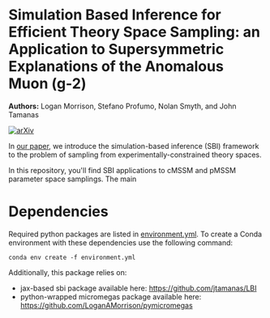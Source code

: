 # Simulation Based Inference for Efficient Theory Space Sampling: an Application to Supersymmetric Explanations of the Anomalous Muon (g-2)
**Authors:** Logan Morrison, Stefano Profumo, Nolan Smyth, and John Tamanas
<!---[\[arxiv\]](arXiv)[\[bibtex\]](bibtex)-->
[![arXiv](http://img.shields.io/badge/arXiv-2203.13403-cd5c5c.svg)](https://arxiv.org/abs/2203.13403)
<!---[![BibTex](http://img.shields.io/badge/BibTex-4682b4.svg)](https://ui.adsabs.harvard.edu/abs//exportcitation)-->


In [our paper](https://arxiv.org/abs/2203.13403), we introduce the simulation-based inference (SBI) framework to the problem of sampling from experimentally-constrained theory spaces. 


In this repository, you'll find SBI applications to cMSSM and pMSSM parameter space samplings. The main 


# Dependencies

Required python packages are listed in [environment.yml](environment.yml). To create a Conda environment with these dependencies use the following command:

```
conda env create -f environment.yml
```

Additionally, this package relies on:
*  jax-based sbi package available here: https://github.com/jtamanas/LBI
* python-wrapped micromegas package available here: https://github.com/LoganAMorrison/pymicromegas
